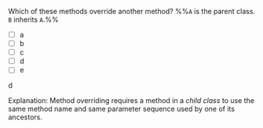 <panel header="{{ icon_Q_A }} Which methods override?">
<question>

Which of these methods override another method? %%`A` is the parent class. `B` inherits `A`.%%

<pic src="{{baseUrl}}/oop/inheritance/overriding/images/overriding.png" height="220" />
<p/>

- [ ] a
- [ ] b
- [ ] c
- [ ] d
- [ ] e

<div slot="answer">

d

Explanation: Method overriding requires a method in a _child class_ to use the same method name and same parameter sequence used by one of its ancestors.

</div>
</question>
</panel>
